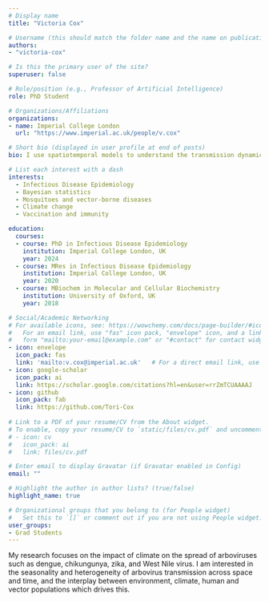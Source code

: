 ```yaml
---
# Display name
title: "Victoria Cox"

# Username (this should match the folder name and the name on publications)
authors:
- "victoria-cox"

# Is this the primary user of the site?
superuser: false

# Role/position (e.g., Professor of Artificial Intelligence)
role: PhD Student

# Organizations/Affiliations
organizations:
- name: Imperial College London
  url: "https://www.imperial.ac.uk/people/v.cox"

# Short bio (displayed in user profile at end of posts)
bio: I use spatiotemporal models to understand the transmission dynamics of mosquito-borne diseases.

# List each interest with a dash
interests:
  - Infectious Disease Epidemiology
  - Bayesian statistics
  - Mosquitoes and vector-borne diseases
  - Climate change
  - Vaccination and immunity

education:
  courses:
  - course: PhD in Infectious Disease Epidemiology
    institution: Imperial College London, UK
    year: 2024
  - course: MRes in Infectious Disease Epidemiology
    institution: Imperial College London, UK
    year: 2020
  - course: MBiochem in Molecular and Cellular Biochemistry
    institution: University of Oxford, UK
    year: 2018

# Social/Academic Networking
# For available icons, see: https://wowchemy.com/docs/page-builder/#icons
#   For an email link, use "fas" icon pack, "envelope" icon, and a link in the
#   form "mailto:your-email@example.com" or "#contact" for contact widget.
- icon: envelope
  icon_pack: fas
  link: 'mailto:v.cox@imperial.ac.uk'   # For a direct email link, use "mailto:test@example.org".
- icon: google-scholar
  icon_pack: ai
  link: https://scholar.google.com/citations?hl=en&user=rrZmTCUAAAAJ
- icon: github
  icon_pack: fab
  link: https://github.com/Tori-Cox
  
# Link to a PDF of your resume/CV from the About widget.
# To enable, copy your resume/CV to `static/files/cv.pdf` and uncomment the lines below.
# - icon: cv
#   icon_pack: ai
#   link: files/cv.pdf

# Enter email to display Gravatar (if Gravatar enabled in Config)
email: ""

# Highlight the author in author lists? (true/false)
highlight_name: true

# Organizational groups that you belong to (for People widget)
#   Set this to `[]` or comment out if you are not using People widget.
user_groups:
- Grad Students
---
```


My research focuses on the impact of climate on the spread of arboviruses such as dengue, chikungunya, zika, and West Nile virus. I am interested in the seasonality and heterogeneity of arbovirus transmission across space and time, and the interplay between environment, climate, human and vector populations which drives this.  
